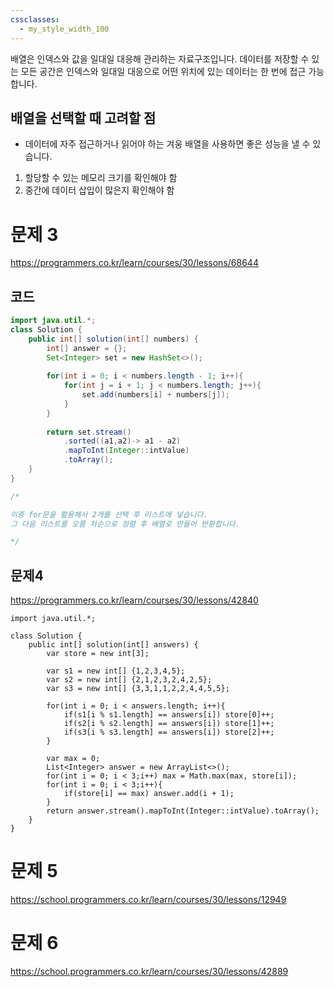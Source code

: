 ```yaml
---
cssclasses:
  - my_style_width_100
---
```


배열은 인덱스와 값을 일대일 대응해 관리하는 자료구조입니다.
데이터를 저장할 수 있는 모든 공간은 인덱스와 일대일 대응으로 어떤 위치에 있는 데이터는 한 번에  접근 가능합니다.


## 배열을 선택할 때 고려할 점
- 데이터에 자주 접근하거나 읽어야 하는 겨웅 배열을 사용하면 좋은 성능을 낼 수 있습니다. 

1. 할당할 수 있는 메모리 크기를 확인해야 함 
2. 중간에 데이터 삽입이 많은지 확인해야 함




# 문제 3 
https://programmers.co.kr/learn/courses/30/lessons/68644

## 코드
```java
import java.util.*;
class Solution {
    public int[] solution(int[] numbers) {
        int[] answer = {};
        Set<Integer> set = new HashSet<>();
        
        for(int i = 0; i < numbers.length - 1; i++){ 
            for(int j = i + 1; j < numbers.length; j++){
                set.add(numbers[i] + numbers[j]);
            }
        }
        
        return set.stream()
            .sorted((a1,a2)-> a1 - a2)
            .mapToInt(Integer::intValue)
            .toArray();
    }
}

/*

이중 for문을 활용해서 2개를 선택 후 리스트에 넣습니다. 
그 다음 리스트를 오름 차순으로 정렬 후 배열로 만들어 반환합니다.

*/
```



## 문제4
https://programmers.co.kr/learn/courses/30/lessons/42840

```
import java.util.*;

class Solution {
    public int[] solution(int[] answers) {
        var store = new int[3];

        var s1 = new int[] {1,2,3,4,5};
        var s2 = new int[] {2,1,2,3,2,4,2,5}; 
        var s3 = new int[] {3,3,1,1,2,2,4,4,5,5};

        for(int i = 0; i < answers.length; i++){
            if(s1[i % s1.length] == answers[i]) store[0]++;
            if(s2[i % s2.length] == answers[i]) store[1]++;
            if(s3[i % s3.length] == answers[i]) store[2]++;
        }

        var max = 0; 
        List<Integer> answer = new ArrayList<>();
        for(int i = 0; i < 3;i++) max = Math.max(max, store[i]);
       	for(int i = 0; i < 3;i++){
            if(store[i] == max) answer.add(i + 1);
        }
        return answer.stream().mapToInt(Integer::intValue).toArray();
    }
}
```

# 문제 5 
https://school.programmers.co.kr/learn/courses/30/lessons/12949

# 문제 6 
https://school.programmers.co.kr/learn/courses/30/lessons/42889